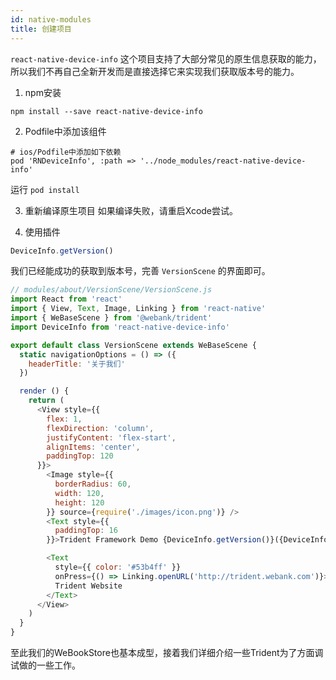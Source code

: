 ```yaml
---
id: native-modules
title: 创建项目 
---
```

`react-native-device-info` 这个项目支持了大部分常见的原生信息获取的能力，所以我们不再自己全新开发而是直接选择它来实现我们获取版本号的能力。

1. npm安装
```shell
npm install --save react-native-device-info
```

2. Podfile中添加该组件

```shell
# ios/Podfile中添加如下依赖
pod 'RNDeviceInfo', :path => '../node_modules/react-native-device-info'
```
运行 `pod install`

3. 重新编译原生项目
如果编译失败，请重启Xcode尝试。

4. 使用插件
```js
DeviceInfo.getVersion()
```

我们已经能成功的获取到版本号，完善 `VersionScene` 的界面即可。
```js
// modules/about/VersionScene/VersionScene.js
import React from 'react'
import { View, Text, Image, Linking } from 'react-native'
import { WeBaseScene } from '@webank/trident'
import DeviceInfo from 'react-native-device-info'

export default class VersionScene extends WeBaseScene {
  static navigationOptions = () => ({
    headerTitle: '关于我们'
  })

  render () {
    return (
      <View style={{
        flex: 1,
        flexDirection: 'column',
        justifyContent: 'flex-start',
        alignItems: 'center',
        paddingTop: 120
      }}>
        <Image style={{
          borderRadius: 60,
          width: 120,
          height: 120
        }} source={require('./images/icon.png')} />
        <Text style={{
          paddingTop: 16
        }}>Trident Framework Demo {DeviceInfo.getVersion()}({DeviceInfo.getBuildNumber()})</Text>

        <Text
          style={{ color: '#53b4ff' }}
          onPress={() => Linking.openURL('http://trident.webank.com')}>
          Trident Website
        </Text>
      </View>
    )
  }
}
```

至此我们的WeBookStore也基本成型，接着我们详细介绍一些Trident为了方面调试做的一些工作。